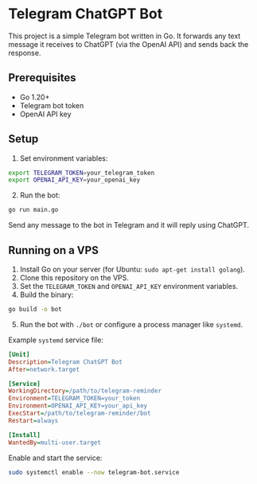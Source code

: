 # Telegram ChatGPT Bot

This project is a simple Telegram bot written in Go. It forwards any text message it receives to ChatGPT (via the OpenAI API) and sends back the response.

## Prerequisites

- Go 1.20+
- Telegram bot token
- OpenAI API key

## Setup

1. Set environment variables:

```sh
export TELEGRAM_TOKEN=your_telegram_token
export OPENAI_API_KEY=your_openai_key
```

2. Run the bot:

```sh
go run main.go
```

Send any message to the bot in Telegram and it will reply using ChatGPT.

## Running on a VPS

1. Install Go on your server (for Ubuntu: `sudo apt-get install golang`).
2. Clone this repository on the VPS.
3. Set the `TELEGRAM_TOKEN` and `OPENAI_API_KEY` environment variables.
4. Build the binary:

```sh
go build -o bot
```

5. Run the bot with `./bot` or configure a process manager like `systemd`.

Example `systemd` service file:

```ini
[Unit]
Description=Telegram ChatGPT Bot
After=network.target

[Service]
WorkingDirectory=/path/to/telegram-reminder
Environment=TELEGRAM_TOKEN=your_token
Environment=OPENAI_API_KEY=your_api_key
ExecStart=/path/to/telegram-reminder/bot
Restart=always

[Install]
WantedBy=multi-user.target
```

Enable and start the service:

```sh
sudo systemctl enable --now telegram-bot.service
```

